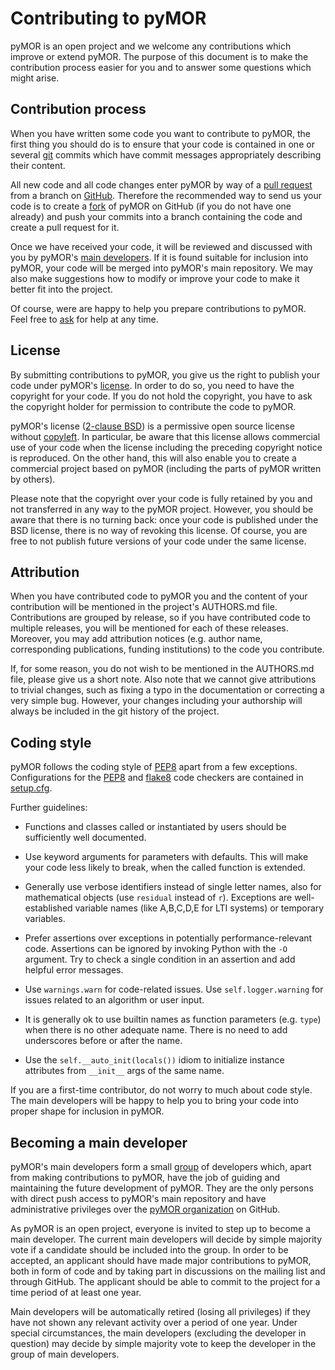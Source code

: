 # Contributing to pyMOR

pyMOR is an open project and we welcome any contributions
which improve or extend pyMOR. The purpose of this document
is to make the contribution process easier for you and to answer
some questions which might arise.

## Contribution process

When you have written some code you want to contribute to
pyMOR, the first thing you should do is to ensure that
your code is contained in one or several [git](https://git-scm.com/)
commits which have commit messages appropriately describing
their content.

All new code and all code changes enter pyMOR by way of a
[pull request](https://help.github.com/articles/creating-a-pull-request/)
from a branch on [GitHub](https://github.com/pymor/pymor).
Therefore the recommended way to send us your code is to create a
[fork](https://guides.github.com/activities/forking/) of pyMOR
on GitHub (if you do not have one already) and push your commits into a branch
containing the code and create a pull request for it.

Once we have received your code, it will be reviewed and
discussed with you by pyMOR's
[main developers](#becoming-a-main-developer). If it is found suitable
for inclusion into pyMOR, your code will be merged into pyMOR's
main repository. We may also make suggestions how to modify
or improve your code to make it better fit into the project.

Of course, were are happy to help you prepare contributions to pyMOR.
Feel free to
[ask](https://github.com/pymor/pymor/discussions?discussions_q=category%3AQ%26A)
for help at any time.

## License

By submitting contributions to pyMOR, you give us the right to
publish your code under pyMOR's
[license](https://github.com/pymor/pymor/blob/main/LICENSE.txt).
In order to do so, you need to have the copyright for your code.
If you do not hold the copyright, you have to ask the copyright
holder for permission to contribute the code to pyMOR.

pyMOR's license ([2-clause BSD](https://opensource.org/licenses/BSD-2-Clause))
is a permissive open source license without
[copyleft](https://en.wikipedia.org/wiki/Copyleft). In particular,
be aware that this license allows commercial use of your code when the
license including the preceding copyright notice is reproduced.
On the other hand, this will also enable you to create a commercial
project based on pyMOR (including the parts of pyMOR written by others).

Please note that the copyright over your code is fully retained by
you and not transferred in any way to the pyMOR project. However,
you should be aware that there is no turning back: once your code
is published under the BSD license, there is no way of revoking
this license. Of course, you are free to not publish future versions
of your code under the same license.

## Attribution

When you have contributed code to pyMOR you and the content of your
contribution will be mentioned in the project's AUTHORS.md file.
Contributions are grouped by release, so if you have contributed
code to multiple releases, you will be mentioned for each of
these releases. Moreover, you may add attribution notices (e.g.
author name, corresponding publications, funding institutions)
to the code you contribute.

If, for some reason, you do not wish to be mentioned in the AUTHORS.md
file, please give us a short note. Also note that we cannot give
attributions to trivial changes, such as fixing a typo in the
documentation or correcting a very simple bug. However, your changes
including your authorship will always be included in the git
history of the project.

## Coding style

pyMOR follows the coding style of
[PEP8](https://www.python.org/dev/peps/pep-0008/) apart from a
few exceptions. Configurations for the
[PEP8](https://pypi.python.org/pypi/pep8) and
[flake8](https://pypi.python.org/pypi/flake8) code
checkers are contained in
[setup.cfg](https://github.com/pymor/pymor/blob/main/setup.cfg).

Further guidelines:

- Functions and classes called or instantiated by users should be
  sufficiently well documented.

- Use keyword arguments for parameters with defaults. This will make your
  code less likely to break, when the called function is extended.

- Generally use verbose identifiers instead of single letter names, also
  for mathematical objects (use `residual` instead of `r`). Exceptions
  are well-established variable names (like A,B,C,D,E for LTI systems)
  or temporary variables.

- Prefer assertions over exceptions in potentially performance-relevant
  code. Assertions can be ignored by invoking Python with the `-O`
  argument. Try to check a single condition in an assertion and add helpful
  error messages.

- Use `warnings.warn` for code-related issues. Use `self.logger.warning`
  for issues related to an algorithm or user input.

- It is generally ok to use builtin names as function parameters
  (e.g. `type`) when there is no other adequate name. There is no need
  to add underscores before or after the name.

- Use the `self.__auto_init(locals())` idiom to initialize instance
  attributes from `__init__` args of the same name.

If you are a first-time contributor, do not worry to much about code
style. The main developers will be happy to help you to bring your code
into proper shape for inclusion in pyMOR.


## Becoming a main developer

pyMOR's main developers form a small
[group](https://github.com/orgs/pymor/people?query=role:owner+)
of developers which, apart from making contributions to pyMOR,
have the job of guiding and maintaining the future development of
pyMOR. They are the only persons with direct push access to pyMOR's
main repository and have administrative privileges over the
[pyMOR organization](https://github.com/pymor) on GitHub.

As pyMOR is an open project, everyone is invited to step up to
become a main developer. The current main developers will decide
by simple majority vote if a candidate should be included into the
group. In order to be accepted, an applicant should have made
major contributions to pyMOR, both in form of code and by taking part
in discussions on the mailing list and through GitHub. The applicant
should be able to commit to the project for a time period of at
least one year.

Main developers will be automatically retired (losing all privileges)
if they have not shown any relevant activity over a period of one
year. Under special circumstances, the main developers
(excluding the developer in question) may decide by simple majority
vote to keep the developer in the group of main developers.
